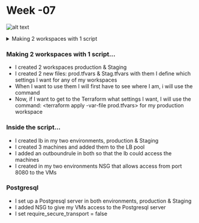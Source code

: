 # Week -07 #

![alt text](https://bootcamp.rhinops.io/images/terraform-intro.gif)

<details><summary>Making 2 workspaces with 1 script</summary>
<p>
   
   * I created 2 workspaces production & Staging
   * I created 2 new files: prod.tfvars & Stag.tfvars with them I define which   settings I want for any of my workspaces
   * When I want to use them I will first have to see where I am, i will use the command <terraform workspace list>
   * Now, if I want to get to the Terraform what settings I want, I will use the command: <terraform apply -var-file prod.tfvars> for my production workspace


</p>
</details>

### Making 2 workspaces with 1 script... ###

* I created 2 workspaces production & Staging
* I created 2 new files: prod.tfvars & Stag.tfvars with them I define which   settings I want for any of my workspaces
* When I want to use them I will first have to see where I am, i will use the command <terraform workspace list>
*  Now, if I want to get to the Terraform what settings I want, I will use the command: <terraform apply -var-file prod.tfvars> for my production workspace


### Inside the script... ###

* I created lb in my two environments, production & Staging
* I created 3 machines and added them to the LB pool
* I added an outboundrule in both so that the lb could access the machines
* I created in my two environments NSG that allows access from port 8080 to the VMs


### Postgresql ###

* I set up a Postgresql server in both environments, production & Staging
* I added NSG to give my VMs access to the Postgresql server
* I set require_secure_transport = false



